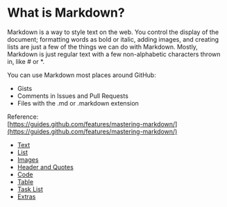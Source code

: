 # What is Markdown?
Markdown is a way to style text on the web. You control the display of the document; formatting words as bold or italic, adding images, and creating lists are just a few of the things we can do with Markdown. Mostly, Markdown is just regular text with a few non-alphabetic characters thrown in, like # or \*.

You can use Markdown most places around GitHub:

- Gists
- Comments in Issues and Pull Requests
- Files with the .md or .markdown extension

Reference:<br>
[https://guides.github.com/features/mastering-markdown/](https://guides.github.com/features/mastering-markdown/)

- [Text](Markdown/Text/)
- [List](Markdown/List/)
- [Images](Markdown/Image/)
- [Header and Quotes](Markdown/Header/)
- [Code](Markdown/Code/)
- [Table](Markdown/Table/)
- [Task List](Markdown/TaskList/)
- [Extras](Markdown/Extra/)
